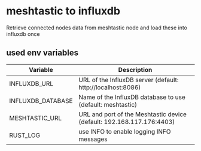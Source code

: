 # meshtastic to influxdb

Retrieve connected nodes data from meshtastic node and load these into influxdb once

## used env variables

| Variable          | Description                                                           |
| ----------------- | --------------------------------------------------------------------- |
| INFLUXDB_URL      | URL of the InfluxDB server (default: http://localhost:8086)           |
| INFLUXDB_DATABASE | Name of the InfluxDB database to use (default: meshtastic)            |
| MESHTASTIC_URL    | URL and port of the Meshtastic device (default: 192.168.117.176:4403) |
| RUST_LOG          | use INFO to enable logging INFO messages                              |

